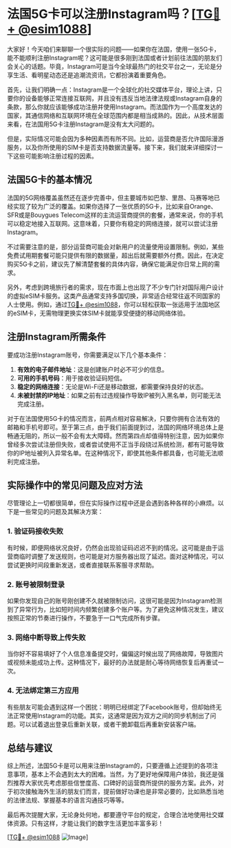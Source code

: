 # 法国5G卡可以注册Instagram吗？[[TG💪+ @esim1088](https://t.me/s/esim1088)]

大家好！今天咱们来聊聊一个很实际的问题——如果你在法国，使用一张5G卡，能不能顺利注册Instagram呢？这可能是很多刚到法国或者计划前往法国的朋友们会关心的话题。毕竟，Instagram可是当今全球最热门的社交平台之一，无论是分享生活、看明星动态还是追潮流资讯，它都扮演着重要角色。

首先，让我们明确一点：Instagram是一个全球化的社交媒体平台，理论上讲，只要你的设备能够正常连接互联网，并且没有违反当地法律法规或Instagram自身的条款，那么你就应该能够成功注册并使用Instagram。而法国作为一个高度发达的国家，其通信网络和互联网环境在全球范围内都是相当成熟的。因此，从技术层面来看，在法国用5G卡注册Instagram是没有太大问题的。

但是，实际情况可能会因为多种因素而有所不同。比如，运营商是否允许国际漫游服务，以及你所使用的SIM卡是否支持数据流量等。接下来，我们就来详细探讨一下这些可能影响注册过程的因素。

## 法国5G卡的基本情况

法国的5G网络覆盖虽然还在逐步完善中，但主要城市如巴黎、里昂、马赛等地已经实现了较为广泛的覆盖。如果你选择了一张优质的5G卡，比如来自Orange、SFR或是Bouygues Telecom这样的主流运营商提供的套餐，通常来说，你的手机可以稳定地接入互联网。这意味着，只要你有稳定的网络连接，就可以尝试注册Instagram。

不过需要注意的是，部分运营商可能会对新用户的流量使用设置限制。例如，某些免费试用期套餐可能只提供有限的数据量，超出后就需要额外付费。因此，在决定购买5G卡之前，建议先了解清楚套餐的具体内容，确保它能满足你日常上网的需求。

另外，考虑到跨境旅行者的需求，现在市面上也出现了不少专门针对国际用户设计的虚拟eSIM卡服务。这类产品通常支持多国切换，非常适合经常往返不同国家的人士使用。例如，通过[TG💪+ @esim1088](https://t.me/s/esim1088)，你可以轻松获取一张适用于法国地区的eSIM卡，无需物理更换实体SIM卡就能享受便捷的移动网络体验。

## 注册Instagram所需条件

要成功注册Instagram账号，你需要满足以下几个基本条件：

1. **有效的电子邮件地址**：这是创建账户时必不可少的信息。
2. **可用的手机号码**：用于接收验证码短信。
3. **稳定的网络连接**：无论是Wi-Fi还是移动数据，都需要保持良好的状态。
4. **未被封禁的IP地址**：如果之前有过违规操作导致IP被列入黑名单，则可能无法完成注册。

对于在法国使用5G卡的情况而言，前两点相对容易解决，只要你拥有合法有效的邮箱和手机号即可。至于第三点，由于我们前面提到过，法国的网络环境总体上是畅通无阻的，所以一般不会有太大障碍。然而第四点却值得特别注意，因为如果你曾经多次尝试注册但失败，或者尝试使用不正当手段绕过系统检测，都有可能导致你的IP地址被列入异常名单。在这种情况下，即使其他条件都具备，也可能无法顺利完成注册。

## 实际操作中的常见问题及应对方法

尽管理论上一切都很简单，但在实际操作过程中还是会遇到各种各样的小麻烦。以下是一些常见的问题及其解决方案：

### 1. 验证码接收失败
有时候，即便网络状况良好，仍然会出现验证码迟迟不到的情况。这可能是由于运营商临时调整了发送规则，也可能是对方服务器出现了延迟。面对这种情况，可以尝试更换时间段重新发送，或者直接联系客服寻求帮助。

### 2. 账号被限制登录
如果你发现自己的账号刚创建不久就被限制访问，这很可能是因为Instagram检测到了异常行为，比如短时间内频繁创建多个账户等。为了避免这种情况发生，建议按照正常的节奏进行操作，不要急于一口气完成所有步骤。

### 3. 网络中断导致上传失败
当你好不容易填好了个人信息准备提交时，偏偏这时候出现了网络故障，导致图片或视频未能成功上传。这种情况下，最好的办法就是耐心等待网络恢复后再重试一次。

### 4. 无法绑定第三方应用
有些朋友可能会遇到这样一个困扰：明明已经绑定了Facebook账号，但却始终无法正常使用Instagram的功能。其实，这通常是因为双方之间的同步机制出了问题。可以试着退出登录后重新关联，或者干脆卸载后再重新安装客户端。

## 总结与建议

综上所述，法国5G卡是可以用来注册Instagram的，只要遵循上述提到的各项注意事项，基本上不会遇到太大的困难。当然，为了更好地保障用户体验，我还是强烈推荐大家优先考虑那些信誉度高、口碑好的运营商所提供的服务方案。此外，对于初次接触海外生活的朋友们而言，提前做好功课也是非常必要的，比如熟悉当地的法律法规、掌握基本的语言沟通技巧等等。

最后再次提醒大家，无论身处何地，都要遵守平台的规定，合理合法地使用社交媒体资源。只有这样，才能让我们的数字生活更加丰富多彩！

[[TG💪+ @esim1088](https://t.me/s/esim1088) ![Image](https://i.postimg.cc/4NQfJmqS/Snipaste-2025-05-13-00-14-12.png)]